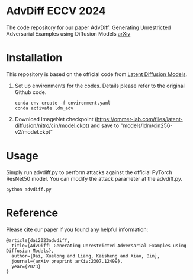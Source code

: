 # AdvDiff ECCV 2024
 
The code repository for our paper AdvDiff: Generating Unrestricted Adversarial Examples using Diffusion Models [arXiv](https://arxiv.org/abs/2307.12499)

# Installation

This repository is based on the official code from [Latent Diffusion Models](https://github.com/CompVis/latent-diffusion). 

1. Set up environments for the codes. Details please refer to the original Github code.

   ```shell
   conda env create -f environment.yaml
   conda activate ldm_adv
   ```
2. Download ImageNet checkpoint (https://ommer-lab.com/files/latent-diffusion/nitro/cin/model.ckpt) and save to "models/ldm/cin256-v2/model.ckpt"

# Usage

Simply run advdiff.py to perform attacks against the official PyTorch ResNet50 model. You can modify the attack parameter at the advdiff.py.
```
python advdiff.py 
```

# Reference

Please cite our paper if you found any helpful information:


    @article{dai2023advdiff,
      title={AdvDiff: Generating Unrestricted Adversarial Examples using Diffusion Models},
      author={Dai, Xuelong and Liang, Kaisheng and Xiao, Bin},
      journal={arXiv preprint arXiv:2307.12499},
      year={2023}
    }
